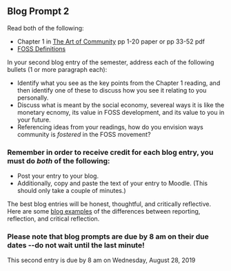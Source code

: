 ## Blog Prompt 2

Read both of the following:
  - Chapter 1 in [The Art of Community](https://drive.google.com/file/d/1EI6YcKlTdzojLD4RdVjYVlmFRTNzzge0/view?usp=sharing) pp 1-20 paper or pp 33-52 pdf
  - [FOSS Definitions](https://docs.google.com/document/d/1yNo951BpIq1Kmyk8BTLN95qXJknrqkXaESGrYebyx-w/edit?usp=sharing)

In your second blog entry of the semester, address each of the following bullets (1 or more paragraph each):
  - Identify what you see as the key points from the Chapter 1 reading, and then identify one of these to discuss how you see it relating to you personally.
  - Discuss what is meant by the social economy, severeal ways it is like the monetary ecnomy, its value in FOSS development, and its value to you in your future.
  - Referencing ideas from your readings, how do you envision ways community is *fostered* in the FOSS movement?

### Remember in order to receive credit for each blog entry, you must do *both* of the following:

  - Post your entry to your blog.
  - Additionally, copy and paste the text of your entry to Moodle. (This should only take a couple of minutes.)
  
The best blog entries will be honest, thoughtful, and critically reflective. Here are some [blog examples](blogreflection.md) of the differences
between reporting, reflection, and critical reflection.
  
### Please note that blog prompts are due by 8 am on their due dates --do not wait until the last minute! 
This second entry is due by 8 am on Wednesday, August 28, 2019
